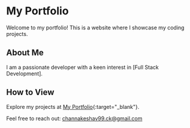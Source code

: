 # My Portfolio

Welcome to my portfolio! This is a website where I showcase my coding projects.

## About Me

I am a passionate developer with a keen interest in [Full Stack Development].

## How to View

Explore my projects at [My Portfolio](https://keshav119.github.io/portfolio/){:target="_blank"}.

Feel free to reach out: channakeshav99.ck@gmail.com
